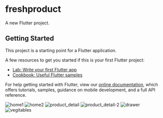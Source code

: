 # freshproduct

A new Flutter project.

## Getting Started

This project is a starting point for a Flutter application.

A few resources to get you started if this is your first Flutter project:

- [Lab: Write your first Flutter app](https://flutter.dev/docs/get-started/codelab)
- [Cookbook: Useful Flutter samples](https://flutter.dev/docs/cookbook)

For help getting started with Flutter, view our
[online documentation](https://flutter.dev/docs), which offers tutorials,
samples, guidance on mobile development, and a full API reference.

![home1](https://user-images.githubusercontent.com/67995809/98444986-1be96600-213b-11eb-81c7-bd0d6b6f43c9.jpg)
![home2](https://user-images.githubusercontent.com/67995809/98444988-1e4bc000-213b-11eb-8060-187ef2b74dab.jpg)
![product_detail](https://user-images.githubusercontent.com/67995809/98444993-21df4700-213b-11eb-964b-0efa2510bf8e.jpg)
![product_detail-2](https://user-images.githubusercontent.com/67995809/98444994-23a90a80-213b-11eb-923c-719abdc70886.jpg)
![drawer](https://user-images.githubusercontent.com/67995809/98444997-260b6480-213b-11eb-9235-1ac1194b5410.jpg)
![vegitables](https://user-images.githubusercontent.com/67995809/98444999-2a378200-213b-11eb-87b0-f2290ade9cca.jpg)
